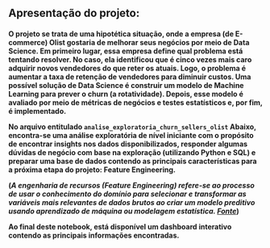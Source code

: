 <html>
<h2> Apresentação do projeto:
<h4>
O projeto se trata de uma hipotética situação, onde a empresa (de E-commerce) Olist gostaria de melhorar seus negócios por meio de Data Science. Em primeiro lugar, essa empresa define qual problema está tentando resolver. No caso, ela identificou que é cinco vezes mais caro adquirir novos vendedores do que reter os atuais. Logo, o problema é aumentar a taxa de retenção de vendedores para diminuir custos. Uma possível solução de Data Science é construir um modelo de Machine Learning para prever o churn (a rotatividade). Depois, esse modelo é avaliado por meio de métricas de negócios e testes estatísticos e, por fim, é implementado.

No arquivo entitulado `analise_exploratoria_churn_sellers_olist` Abaixo, encontra-se uma análise exploratória de nível iniciante com o propósito de encontrar insights nos dados disponibilizados, responder algumas dúvidas de negócio com base na exploração (utilizando Python e SQL) e preparar uma base de dados contendo as principais características para a próxima etapa do projeto: Feature Engineering.

(*A engenharia de recursos (Feature Engineering) refere-se ao processo de usar o conhecimento do domínio para selecionar e transformar as variáveis ​​mais relevantes de dados brutos ao criar um modelo preditivo usando aprendizado de máquina ou modelagem estatística.
<a href="https://www.heavy.ai/technical-glossary/feature-engineering">Fonte</a>*)

Ao final deste notebook, está disponível um dashboard interativo contendo as principais informações encontradas.

</html>
